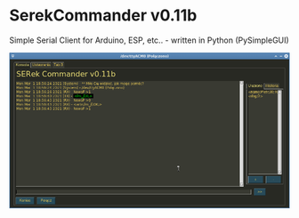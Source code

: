 # SerekCommander v0.11b 

Simple Serial Client for Arduino, ESP, etc.. -  written in Python (PySimpleGUI)


![Screenshot](screen.png)
